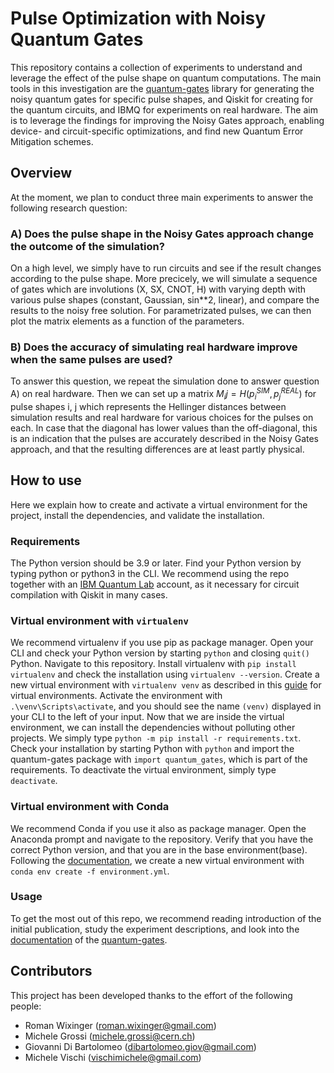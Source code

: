 # Pulse Optimization with Noisy Quantum Gates
This repository contains a collection of experiments to understand and leverage the effect of the pulse shape on quantum computations. The main tools in this investigation are the [quantum-gates](https://pypi.org/project/quantum-gates/) library for generating the noisy quantum gates for specific pulse shapes, and Qiskit for creating for the quantum circuits, and IBMQ for experiments on real hardware. The aim is to leverage the findings for improving the Noisy Gates approach, enabling device- and circuit-specific optimizations, and find new Quantum Error Mitigation schemes.


## Overview
At the moment, we plan to conduct three main experiments to answer the following research question: 

### A) Does the pulse shape in the Noisy Gates approach change the outcome of the simulation? 

On a high level, we simply have to run circuits and see if the result changes according to the pulse shape. More precicely, we will simulate a sequence of gates which are involutions (X, SX, CNOT, H) with varying depth with various pulse shapes (constant, Gaussian, sin**2, linear), and compare the results to the noisy free solution. For parametrizated pulses, we can then plot the matrix elements as a function of the parameters. 

### B) Does the accuracy of simulating real hardware improve when the same pulses are used? 

To answer this question, we repeat the simulation done to answer question A) on real hardware. Then we can set up a matrix $M_ij = H(p_i^{SIM}, p_j^{REAL})$ for pulse shapes i, j which represents the Hellinger distances between simulation results and real hardware for various choices for the pulses on each. In case that the diagonal has lower values than the off-diagonal, this is an indication that the pulses are accurately described in the Noisy Gates approach, and that the resulting differences are at least partly physical.


## How to use
Here we explain how to create and activate a virtual environment for the project, install the dependencies, and validate the installation. 

### Requirements
The Python version should be 3.9 or later. Find your Python version by typing python or python3 in the CLI. We recommend using the repo together with an [IBM Quantum Lab](https://quantum-computing.ibm.com/lab) account, as it necessary for circuit compilation with Qiskit in many cases. 

### Virtual environment with `virtualenv`
We recommend virtualenv if you use pip as package manager. Open your CLI and check your Python version by starting `python` and closing `quit()` Python. Navigate to this repository. Install virtualenv with `pip install virtualenv` and check the installation using `virtualenv --version`. Create a new virtual environment with `virtualenv venv` as described in this [guide](https://docs.python-guide.org/dev/virtualenvs/) for virtual environments. Activate the environment with `.\venv\Scripts\activate`, and you should see the name `(venv)` displayed in your CLI to the left of your input. Now that we are inside the virtual environment, we can install the dependencies without polluting other projects. We simply type `python -m pip install -r requirements.txt`. Check your installation by starting Python with `python` and import the quantum-gates package with `import quantum_gates`, which is part of the requirements. To deactivate the virtual environment, simply type `deactivate`. 

### Virtual environment with Conda
We recommend Conda if you use it also as package manager. Open the Anaconda prompt and navigate to the repository. Verify that you have the correct Python version, and that you are in the base environment(base). Following the [documentation](https://conda.io/projects/conda/en/latest/user-guide/tasks/manage-environments.html), we create a new virtual environment with `conda env create -f environment.yml`.

### Usage
To get the most out of this repo, we recommend reading introduction of the initial publication, study the experiment descriptions, and look into the [documentation](https://quantum-gates.readthedocs.io/en/latest/index.html) of the [quantum-gates](https://pypi.org/project/quantum-gates/).


## Contributors
This project has been developed thanks to the effort of the following people:

* Roman Wixinger (roman.wixinger@gmail.com)
* Michele Grossi (michele.grossi@cern.ch)
* Giovanni Di Bartolomeo (dibartolomeo.giov@gmail.com)
* Michele Vischi (vischimichele@gmail.com)
